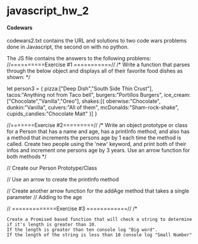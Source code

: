 # javascript_hw_2

#### Codewars
codewars2.txt contains the URL and solutions to two code wars problems done in Javascript, the second on with no python.

The JS file contains the answers to the following problems:<br>
//==========Exercise #1 ===========//
/*
Write a function that parses through the below object and displays all of their
favorite food dishes as shown:
*/

let person3 = {
    pizza:["Deep Dish","South Side Thin Crust"],
    tacos:"Anything not from Taco bell",
    burgers:"Portillos Burgers",
    ice_cream:["Chocolate","Vanilla","Oreo"],
    shakes:[{
        oberwise:"Chocolate",
        dunkin:"Vanilla",
        culvers:"All of them",
        mcDonalds:"Sham-rock-shake",
        cupids_candies:"Chocolate Malt"
    }]
}


//=======Exercise #2=========//
/*
Write an object prototype or class for a Person that has a name and age, has a
printInfo method, and also has a method that 
increments the persons age by 1 each time the method is called.
Create two people using the 'new' keyword, and print 
both of their infos and increment one persons
age by 3 years. Use an arrow function for both methods
*/

// Create our Person Prototype/Class


// Use an arrow to create the printInfo method

// Create another arrow function for the addAge method that takes a single parameter
// Adding to the age 


// =============Exercise #3 ============//
/*

    Create a Promised based function that will check a string to determine if it's length is greater than 10.
    If the length is greater than ten console log "Big word". 
    If the length of the string is less than 10 console log "Small Number"
